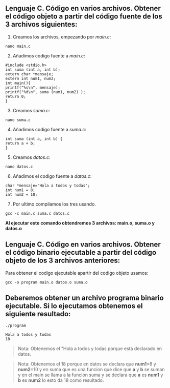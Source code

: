 ## Lenguaje C. Código en varios archivos. Obtener el código objeto a partir del código fuente de los 3 archivos siguientes:

1. Creamos los archivos, empezando por *main.c*:
~~~~
nano main.c
~~~~
2. Añadimos codigo fuente a  *main.c*:
~~~~
#include <stdio.h>
int suma (int a, int b);
extern char *mensaje;
extern int num1, num2;
int main(){
printf("%s\n", mensaje);
printf("%d\n", suma (num1, num2) );
return 0;
}
~~~~
3. Creamos *suma.c*:
~~~~
nano suma.c
~~~~
4. Añadimos codigo fuente a  *suma.c*:
~~~~
int suma (int a, int b) {
return a + b;
}
~~~~
5. Creamos *datos.c*:
~~~~
nano datos.c
~~~~
6. Añadimos el codigo fuente a  *datos.c*:
~~~~
char *mensaje="Hola a todos y todas";
int num1 = 8;
int num2 = 10;
~~~~
7.  Por ultimo compilamos los tres usando.

~~~~
gcc -c main.c suma.c datos.c
~~~~
**Al ejecutar este comando obtendremos 3 archivos: main.o, suma.o y datos.o**

## Lenguaje C. Código en varios archivos. Obtener el código binario ejecutable a partir del código objeto de los 3 archivos anteriores:
Para obtener el codigo ejecutable apartir del codigo objeto usamos:
~~~~
gcc -o program main.o datos.o suma.o
~~~~

## Deberemos obtener un archivo programa binario ejecutable. Si lo ejecutamos obtenemos el siguiente resultado:
~~~~
./program
~~~~
~~~~
Hola a todos y todas
18
~~~~

> Nota: Obtenemos el "Hola a todos y todas porque está declarado en datos.

> Nota: Obtenemos el 18 porque en datos se declara que **num1**=8 y **num2**=10 y en suma que es una funcion que dice que **a** y **b** se suman y en el main se llama a la funcion suma y se declara que **a** es **num1** y **b** es **num2** lo esto da 18 como resultado.
